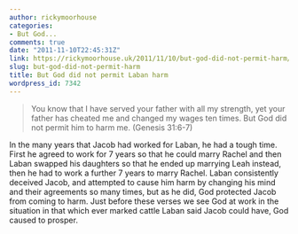 ```yaml
---
author: rickymoorhouse
categories:
- But God...
comments: true
date: "2011-11-10T22:45:31Z"
link: https://rickymoorhouse.uk/2011/11/10/but-god-did-not-permit-harm/
slug: but-god-did-not-permit-harm
title: But God did not permit Laban harm
wordpress_id: 7342
---
```


<blockquote>You know that I have served your father with all my strength,
yet your father has cheated me and changed my wages ten times. But God did not permit him to harm me.
(Genesis 31:6-7)</blockquote>


In the many years that Jacob had worked for Laban, he had a tough time. First he agreed to work for 7 years so that he could marry Rachel and then Laban swapped his daughters so that he ended up marrying Leah instead, then he had to work a further 7 years to marry Rachel.
Laban consistently deceived Jacob, and attempted to cause him harm by changing his mind and their agreements so many times, but as he did, God protected Jacob from coming to harm. Just before these verses we see God at work in the situation in that which ever marked cattle Laban said Jacob could have, God caused to prosper.
